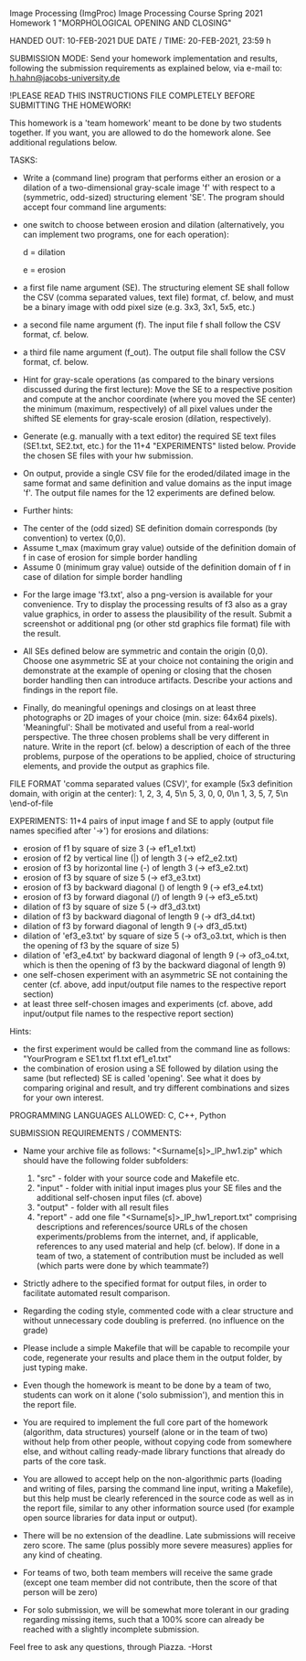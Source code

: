 Image Processing (ImgProc) 
Image Processing Course Spring 2021
Homework 1 "MORPHOLOGICAL OPENING AND CLOSING"


HANDED OUT: 10-FEB-2021
DUE DATE / TIME: 20-FEB-2021, 23:59 h


SUBMISSION MODE:
Send your homework implementation and results, following the submission requirements as explained below, via e-mail to: 
h.hahn@jacobs-university.de

!PLEASE READ THIS INSTRUCTIONS FILE COMPLETELY BEFORE SUBMITTING THE HOMEWORK!

This homework is a 'team homework' meant to be done by two students together. If you want, you are allowed to do the homework alone. See additional regulations below.


TASKS:

* Write a (command line) program that performs either an erosion or a dilation of a two-dimensional gray-scale image 'f' with respect to a (symmetric, odd-sized) structuring element 'SE'. The program should accept four command line arguments: 
 - one switch to choose between erosion and dilation (alternatively, you can implement two programs, one for each operation):

   d = dilation 

   e = erosion 
- a first file name argument (SE).
  The structuring element SE shall follow the CSV (comma separated values, text file) format, cf. below, and must be a binary image with odd pixel size (e.g. 3x3, 3x1, 5x5, etc.)
 - a second file name argument (f).  The input file f shall follow the CSV format, cf. below.
 - a third file name argument (f_out).  The output file shall follow the CSV format, cf. below.

* Hint for gray-scale operations (as compared to the binary versions discussed during the first lecture): Move the SE to a respective position and compute at the anchor coordinate (where you moved the SE center) the minimum (maximum, respectively) of all pixel values under the shifted SE elements for gray-scale erosion (dilation, respectively).

* Generate (e.g. manually with a text editor) the required SE text files (SE1.txt, SE2.txt, etc.) for the 11+4 "EXPERIMENTS" listed below. Provide the chosen SE files with your hw submission.

* On output, provide a single CSV file for the eroded/dilated image in the same format and same definition and value domains as the input image 'f'. The output file names for the 12 experiments are defined below.
 
* Further hints: 
 - The center of the (odd sized) SE definition domain corresponds (by convention) to vertex (0,0).
 - Assume t_max (maximum gray value) outside of the definition domain of f in case of erosion for simple border handling
 - Assume 0 (minimum gray value) outside of the definition domain of f in case of dilation for simple border handling

* For the large image 'f3.txt', also a png-version is available for your convenience. Try to display the processing results of f3 also as a gray value graphics, in order to assess the plausibility of the result. Submit a screenshot or additional png (or other std graphics file format) file with the result.

* All SEs defined below are symmetric and contain the origin (0,0). Choose one asymmetric SE at your choice not containing the origin and demonstrate at the example of opening or closing that the chosen border handling then can introduce artifacts. Describe your actions and findings in the report file.

* Finally, do meaningful openings and closings on at least three photographs or 2D images of your choice (min. size: 64x64 pixels). 'Meaningful': Shall be motivated and useful from a real-world perspective. The three chosen problems shall be very different in nature. Write in the report (cf. below) a description of each of the three problems, purpose of the operations to be applied, choice of structuring elements, and provide the output as graphics file.


FILE FORMAT 'comma separated values (CSV)', for example (5x3 definition domain, with origin at the center):
1, 2, 3, 4, 5\n
5, 3, 0, 0, 0\n
1, 3, 5, 7, 5\n
\end-of-file


EXPERIMENTS: 11+4 pairs of input image f and SE to apply (output file names specified after '->') for erosions and dilations:

* erosion of f1 by square of size 3 (-> ef1_e1.txt)
* erosion of f2 by vertical line (|) of length 3 (-> ef2_e2.txt)
* erosion of f3 by horizontal line (-) of length 3 (-> ef3_e2.txt)
* erosion of f3 by square of size 5 (-> ef3_e3.txt)
* erosion of f3 by backward diagonal (\) of length 9 (-> ef3_e4.txt)
* erosion of f3 by forward diagonal (/) of length 9 (-> ef3_e5.txt)
* dilation of f3 by square of size 5 (-> df3_d3.txt)
* dilation of f3 by backward diagonal of length 9 (-> df3_d4.txt)
* dilation of f3 by forward diagonal of length 9 (-> df3_d5.txt)
* dilation of 'ef3_e3.txt' by square of size 5 (-> of3_o3.txt, which is then the opening of f3 by the square of size 5)
* dilation of 'ef3_e4.txt' by backward diagonal of length 9 (-> of3_o4.txt, which is then the opening of f3 by the backward diagonal of length 9)
* one self-chosen experiment with an asymmetric SE not containing the center (cf. above, add input/output file names to the respective report section)
* at least three self-chosen images and experiments (cf. above, add input/output file names to the respective report section)

Hints: 
 - the first experiment would be called from the command line as follows: "YourProgram e SE1.txt f1.txt ef1_e1.txt"
 - the combination of erosion using a SE followed by dilation using the same (but reflected) SE is called 'opening'. See what it does by comparing original and result, and try different combinations and sizes for your own interest. 


PROGRAMMING LANGUAGES ALLOWED:
C, C++, Python


SUBMISSION REQUIREMENTS / COMMENTS:

* Name your archive file as follows: "<Surname[s]>_IP_hw1.zip" which should have the following folder subfolders:
   1. "src"  - folder with your source code and Makefile etc.
   2. "input" - folder with initial input images plus your SE files and the additional self-chosen input files (cf. above)
   3. "output" - folder with all result files 
   4. "report" - add one file "<Surname[s]>_IP_hw1_report.txt" comprising descriptions and references/source URLs of the chosen experiments/problems from the internet, and, if applicable, references to any used material and help (cf. below). If done in a team of two, a statement of contribution must be included as well (which parts were done by which teammate?)

* Strictly adhere to the specified format for output files, in order to facilitate automated result comparison.
	
* Regarding the coding style, commented code with a clear structure and without unnecessary code doubling is preferred. (no influence on the grade)

* Please include a simple Makefile that will be capable to recompile your code, regenerate your results and place them in the output folder, by just typing make.

* Even though the homework is meant to be done by a team of two, students can work on it alone ('solo submission'), and mention this in the report file. 

* You are required to implement the full core part of the homework (algorithm, data structures) yourself (alone or in the team of two) without help from other people, without copying code from somewhere else, and without calling ready-made library functions that already do parts of the core task. 

* You are allowed to accept help on the non-algorithmic parts (loading and writing of files, parsing the command line input, writing a Makefile), but this help must be clearly referenced in the source code as well as in the report file, similar to any other information source used (for example open source libraries for data input or output). 

* There will be no extension of the deadline. Late submissions will receive zero score. The same (plus possibly more severe measures) applies for any kind of cheating.

* For teams of two, both team members will receive the same grade (except one team member did not contribute, then the score of that person will be zero)

* For solo submission, we will be somewhat more tolerant in our grading regarding missing items, such that a 100% score can already be reached with a slightly incomplete submission.


Feel free to ask any questions, through Piazza.
-Horst